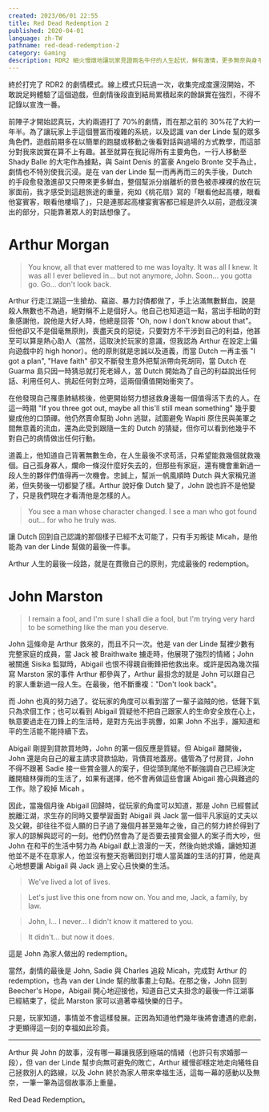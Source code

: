 ```yaml
---
created: 2023/06/01 22:55
title: Red Dead Redemption 2
published: 2020-04-01
language: zh-TW
pathname: red-dead-redemption-2
category: Gaming
description: RDR2 細火慢燉地讓玩家見證兩名牛仔的人生起伏，鮮有激情，更多無奈與身不由己。
---
```


終於打完了 RDR2 的劇情模式。線上模式只玩過一次，收集完成度還沒開始，不敢說足夠體驗了這個遊戲，但劇情後段直到結局累積起來的餘韻實在強烈，不得不記錄以宣洩一番。

前陣子才開始認真玩，大約兩週打了 70%的劇情，而在那之前的 30%花了大約一年半。為了讓玩家上手這個豐富而複雜的系統，以及認識 van der Linde 幫的眾多角色們，遊戲前期多在以簡單的跑腿或移動之後看對話與過場的方式教學，而這部分對我來說實在算不上有趣。甚至就算在我記得所有主要角色，一行人移動至 Shady Balle 的大宅作為據點，與 Saint Denis 的富豪 Angelo Bronte 交手為止，劇情也不特別使我沉浸。是在 van der Linde 幫一而再再而三的失手後，Dutch 的手段愈發激進卻又只帶來更多鮮血，整個幫派分崩離析的景色被赤裸裸的放在玩家面前，我才感受到這趟旅途的重量，宛如《桃花扇》寫的「眼看他起高樓，眼看他宴賓客，眼看他樓塌了」，只是連那起高樓宴賓客都已經是許久以前，遊戲沒演出的部分，只能靠著眾人的對話想像了。

# Arthur Morgan

> You know, all that ever mattered to me was loyalty.
> It was all I knew. It was all I ever believed in...
> but not anymore, John. Soon... you gotta go. Go... don't look back.

Arthur 行走江湖這一生搶劫、竊盜、暴力討債都做了，手上沾滿無數鮮血，說是殺人無數也不為過，絕對稱不上是個好人。他自己也知道這一點，當出手相助的對象感謝他，說他是大好人時，他總是回答 "Oh, now I don't know about that"。但他卻又不是個毫無原則，喪盡天良的惡徒，只要對方不干涉到自己的利益，他甚至可以算是熱心助人（當然，這取決於玩家的意識，但我認為 Arthur 在設定上偏向遊戲中的 high honor）。他的原則就是忠誠以及道義，而當 Dutch 一再主張 "I got a plan", "Have faith" 卻又不斷發生意外把幫派帶向死胡同，當 Dutch 在 Guarma 島只因一時猜忌就打死老婦人，當 Dutch 開始為了自己的利益說出任何話、利用任何人、挑起任何對立時，這兩個價值開始衝突了。

在他發現自己罹患肺結核後，他更開始努力想拯救身邊每一個值得活下去的人。在這一時期 "If you three got out, maybe all this'll still mean something" 幾乎要變成他的口頭禪。他仍然賣命幫助 John 逃獄，試圖避免 Wapiti 原住民與美軍之間無意義的流血，還為此受到跟隨一生的 Dutch 的猜疑，但你可以看到他幾乎不對自己的病情做出任何行動。

道義上，他知道自己背著無數生命，在人生最後不求苟活，只希望能救幾個就救幾個。自己孤身寡人，爛命一條沒什麼好失去的，但那些有家庭，還有機會重新過一段人生的夥伴們值得再一次機會。忠誠上，幫派一帆風順時 Dutch 與大家稱兄道弟，但失勢後一切都變了樣。Arthur 說好像 Dutch 變了，John 說也許不是他變了，只是我們現在才看清他是怎樣的人。

> You see a man whose character changed.
> I see a man who got found out... for who he truly was.

讓 Dutch 回到自己認識的那個樣子已經不太可能了，只有手刃叛徒 Micah，是他能為 van der Linde 幫做的最後一件事。

Arthur 人生的最後一段路，就是在貫徹自己的原則，完成最後的 redemption。

# John Marston

> I remain a fool, and I'm sure I shall die a fool,
> but I'm trying very hard to be something like the man you deserve.

John 這條命是 Arthur 救來的，而且不只一次。他是 van der Linde 幫裡少數有完整家庭的成員，當 Jack 被 Braithwaite 擄走時，他展現了強烈的情緒；John 被關進 Sisika 監獄時，Abigail 也恨不得親自衝鋒把他救出來。或許是因為幾次描寫 Marston 家的事件 Arthur 都參與了，Arthur 最掛念的就是 John 可以跟自己的家人重新過一段人生。在最後，他不斷重複："Don't look back"。

而 John 也真的努力過了。從玩家的角度可以看到當了一輩子盜賊的他，低聲下氣只為求個工作；也可以看到 Abigail 質疑他不把自己跟家人的生命安全放在心上，執意要過走在刀鋒上的生活時，是對方先出手挑釁，如果 John 不出手，誰知道和平的生活能不能持續下去。

Abigail 剛提到貸款買地時，John 的第一個反應是質疑。但 Abigail 離開後，John 還是向自己的雇主請求貸款協助，背債買地蓋房。儘管為了付房貸，John 不得不跟著 Sadie 接一些賞金獵人的案子，但從頭到尾他不斷強調自己已經決定離開槍林彈雨的生活了，如果有選擇，他不會再做這些會讓 Abigail 擔心與難過的工作。除了殺掉 Micah 。

因此，當幾個月後 Abigail 回歸時，從玩家的角度可以知道，那是 John 已經嘗試脫離江湖，求生存的同時又要學習面對 Abigail 與 Jack 當一個平凡家庭的丈夫以及父親，卻往往不從人願的日子過了幾個月甚至幾年之後，自己的努力終於得到了家人的諒解與認可的一刻。他們仍然會為了是否要去接賞金獵人的案子而大吵，但 John 在和平的生活中努力為 Abigail 獻上浪漫的一天，然後向她求婚，讓她知道他並不是不在意家人，他並沒有整天抱著回到打壞人當英雄的生活的打算，他是真心地想要讓 Abigail 與 Jack 過上安心且快樂的生活。

> We've lived a lot of lives.

> Let's just live this one from now on. You and me, Jack, a family, by law.

> John, I... I never... I didn't know it mattered to you.

> It didn't... but now it does.

這是 John 為家人做出的 redemption。

當然，劇情的最後是 John, Sadie 與 Charles 追殺 Micah，完成對 Arthur 的 redemption，也為 van der Linde 幫的故事畫上句點。在那之後，John 回到 Beecher's Hope，Abigail 開心地迎接他，知道自己丈夫掛念的最後一件江湖事已經結束了，從此 Marston 家可以過著幸福快樂的日子。

只是，玩家知道，事情並不會這樣發展。正因為知道他們幾年後將會遭遇的悲劇，才更顯得這一刻的幸福如此珍貴。

---

Arthur 與 John 的故事，沒有哪一幕讓我感到極端的情緒（也許只有求婚那一段），但 van der Linde 幫步向無可避免的敗亡，Arthur 緩慢卻穩定地走向犧牲自己拯救別人的路線，以及 John 終於為家人帶來幸福生活，這每一幕的感動以及無奈，一筆一筆為這個故事添上重量。

Red Dead Redemption。

